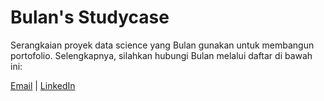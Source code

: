 
# Bulan's Studycase
Serangkaian proyek data science yang Bulan gunakan untuk membangun portofolio. Selengkapnya, silahkan hubungi Bulan melalui daftar di bawah ini:

[Email](mailto:contact@nurlaelabulan.my.id) | [LinkedIn](https://linkedin.com/in/bulan-nurlaela)
